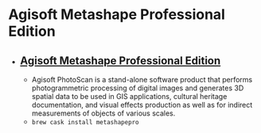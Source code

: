# Agisoft Metashape Professional Edition
- [Agisoft Metashape Professional Edition](https://www.agisoft.com/)
  - 
  - Agisoft PhotoScan is a stand-alone software product that performs photogrammetric processing of digital images and generates 3D spatial data to be used in GIS applications, cultural heritage documentation, and visual effects production as well as for indirect measurements of objects of various scales.
  - `brew cask install metashapepro`
